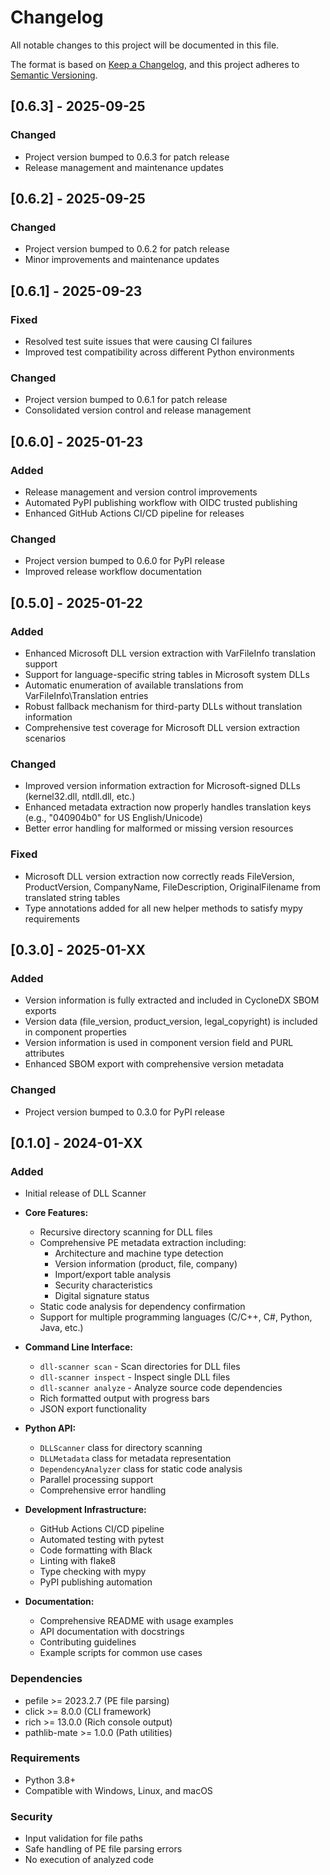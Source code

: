 # Changelog

All notable changes to this project will be documented in this file.

The format is based on [Keep a Changelog](https://keepachangelog.com/en/1.0.0/),
and this project adheres to [Semantic Versioning](https://semver.org/spec/v2.0.0.html).

## [0.6.3] - 2025-09-25

### Changed
- Project version bumped to 0.6.3 for patch release
- Release management and maintenance updates

## [0.6.2] - 2025-09-25

### Changed
- Project version bumped to 0.6.2 for patch release
- Minor improvements and maintenance updates

## [0.6.1] - 2025-09-23

### Fixed
- Resolved test suite issues that were causing CI failures
- Improved test compatibility across different Python environments

### Changed
- Project version bumped to 0.6.1 for patch release
- Consolidated version control and release management

## [0.6.0] - 2025-01-23

### Added
- Release management and version control improvements
- Automated PyPI publishing workflow with OIDC trusted publishing
- Enhanced GitHub Actions CI/CD pipeline for releases

### Changed
- Project version bumped to 0.6.0 for PyPI release
- Improved release workflow documentation

## [0.5.0] - 2025-01-22

### Added
- Enhanced Microsoft DLL version extraction with VarFileInfo translation support
- Support for language-specific string tables in Microsoft system DLLs
- Automatic enumeration of available translations from VarFileInfo\Translation entries
- Robust fallback mechanism for third-party DLLs without translation information
- Comprehensive test coverage for Microsoft DLL version extraction scenarios

### Changed
- Improved version information extraction for Microsoft-signed DLLs (kernel32.dll, ntdll.dll, etc.)
- Enhanced metadata extraction now properly handles translation keys (e.g., "040904b0" for US English/Unicode)
- Better error handling for malformed or missing version resources

### Fixed
- Microsoft DLL version extraction now correctly reads FileVersion, ProductVersion, CompanyName, FileDescription, OriginalFilename from translated string tables
- Type annotations added for all new helper methods to satisfy mypy requirements

## [0.3.0] - 2025-01-XX

### Added
- Version information is fully extracted and included in CycloneDX SBOM exports
- Version data (file_version, product_version, legal_copyright) is included in component properties
- Version information is used in component version field and PURL attributes
- Enhanced SBOM export with comprehensive version metadata

### Changed
- Project version bumped to 0.3.0 for PyPI release

## [0.1.0] - 2024-01-XX

### Added
- Initial release of DLL Scanner
- **Core Features:**
  - Recursive directory scanning for DLL files
  - Comprehensive PE metadata extraction including:
    - Architecture and machine type detection
    - Version information (product, file, company)
    - Import/export table analysis
    - Security characteristics
    - Digital signature status
  - Static code analysis for dependency confirmation
  - Support for multiple programming languages (C/C++, C#, Python, Java, etc.)
  
- **Command Line Interface:**
  - `dll-scanner scan` - Scan directories for DLL files
  - `dll-scanner inspect` - Inspect single DLL files
  - `dll-scanner analyze` - Analyze source code dependencies
  - Rich formatted output with progress bars
  - JSON export functionality
  
- **Python API:**
  - `DLLScanner` class for directory scanning
  - `DLLMetadata` class for metadata representation
  - `DependencyAnalyzer` class for static code analysis
  - Parallel processing support
  - Comprehensive error handling
  
- **Development Infrastructure:**
  - GitHub Actions CI/CD pipeline
  - Automated testing with pytest
  - Code formatting with Black
  - Linting with flake8
  - Type checking with mypy
  - PyPI publishing automation
  
- **Documentation:**
  - Comprehensive README with usage examples
  - API documentation with docstrings
  - Contributing guidelines
  - Example scripts for common use cases

### Dependencies
- pefile >= 2023.2.7 (PE file parsing)
- click >= 8.0.0 (CLI framework)
- rich >= 13.0.0 (Rich console output)
- pathlib-mate >= 1.0.0 (Path utilities)

### Requirements
- Python 3.8+
- Compatible with Windows, Linux, and macOS

### Security
- Input validation for file paths
- Safe handling of PE file parsing errors
- No execution of analyzed code